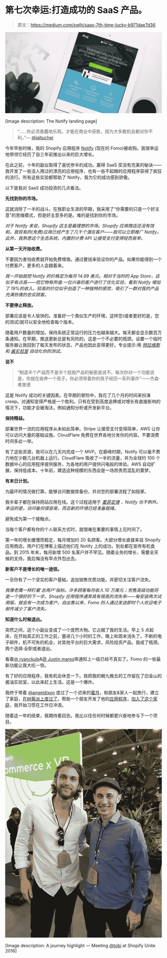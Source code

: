 # 第七次幸运:打造成功的 SaaS 产品。

> 原文：<https://medium.com/swlh/saas-7th-time-lucky-b971dae7d36>

![](img/2daaf5875fdc76fbcb3fbb016206c490.png)

[Image description: The Notify landing page]

> “……你必须愚蠢地乐观，才能在商业中获胜，因为大多数机会都对你不利。”— [@jaltucher](http://twitter.com/jaltucher)

今年早些时候，我的 Shopify 应用程序 [Notify](https://notifyapp.io) (现在的 Fomo)被收购。我很幸运地带领它经历了自三年前推出以来的巨大增长。

在此之前，十年的副业取得了喜忧参半的成功。赢得 SaaS 奖没有完美的秘诀——我开发了一些没人用过的漂亮的应用程序，也有一些不起眼的应用程序获得了疯狂的流行。所有这些实验都帮助了 Notify，我为它的成功感到骄傲。

以下是我对 SaaS 成功投资的几点看法。

**先找到你的市场。**

这就消除了一半的战斗。在我职业生涯的早期，我采用了“你需要的只是一个好主意”的思维模式，但是好主意多的是。难的是找到你的市场。

*对于 Notify 来说，Shopify 店主是最理想的市场。Shopify 应用商店还没有饱和，我现有的(免费)应用已经产生了几千个潜在客户——我可以立即推广 Notify。此外，我熟悉这个生态系统，内置的计费 API 让接受支付变得轻而易举。*

**从第一天开始收费。**

不要因为害怕收费就开始免费增值。通过要钱来验证你的产品。如果你能得到一个付费客户，更多的人会跟着来。

*我一开始就把 Notify 的价格定为每月 14.99 美元。相对于当时的 App Store，这似乎有点高——但它物有所值:一位兴奋的客户进行了优化实验，看到 Notify 增加了 19%的收入。较高的价位似乎创造了一种独特的感觉，吸引了一群对我的产品充满热情的忠实顾客。*

**不要停止释放。**

部署应该是令人愉快的。准备好一个类似生产的环境，这样您(或者更好的是，您的测试)就可以安全地检查每个版本。

随着用户数量的增加，保持系统正常运行的压力也越来越大。每天都会显示数百万条通知。在早期，推送更新总是有风险的。这是一个不必要的瓶颈。设置一个临时服务器让我回到了每天发布的状态，产品也因此变得更好。专业提示:用 [*特拉维斯*](https://travis-ci.org/) *和* [*酱实验室*](https://saucelabs.com) *自动化你的测试。*

**说不**

> “制造半个产品而不是半个屁股产品的秘密是说不。每次你对一个功能说是，你就在收养一个孩子。你必须带着你的孩子经历一系列事件”——杰森·弗里德

这是 Notify 成功的关键因素。在早期的冒险中，我花了几个月的时间来扮演 creep。对通知变得严格是一个胜利。只有在受到高度追捧或对增长有直接影响的情况下，功能才会被淘汰，例如通知分析或开发新平台。

**保持精益。**

部署世界一流的应用程序从未如此简单。Stripe 让接受支付变得简单，AWS 让你可以访问大量的基础设施，CloudFlare 免费在世界各地分发你的内容。不要浪费时间多此一举。

有了这些资源，我可以在几天内完成一个 MVP。在巅峰时期，Notify 可以毫不费力地在少数几台机器上运行。CloudFlare 吸收了一半的流量，并为全球约 100 个数据中心的应用程序提供服务，为各地的用户提供闪电般的体验。AWS 自动扩展，保持低成本。十年前，建造这种规模的东西会是一场昂贵而混乱的噩梦。

**有末日计划。**

为最坏的情况做打算。能够访问数据库备份，并对您的部署流程了如指掌。

我半辈子都在保持网站应用在线。这个过程适用于 [*墨菲定律*](https://en.wikipedia.org/wiki/Murphy%27s_law) *，Notify 也不例外。幸运的是，访问备份很容易，而且新的环境已经准备就绪。*

避免成为第一个接触点。

当每个客户都有你的个人联系方式时，就很难在重要的事情上花时间了。

第一年的增长缓慢而稳定，每月增加约 20 名顾客。大部分增长直接来自 Shopify 应用商店。用户们在博客上描述他们在 Notify 上的成功，到处都在宣传有机食品。到 2015 年末，每月新增 500 名客户并不罕见。随着业务的增长，需要全天候的支持。我后悔没有早点外包出去。

**新客户不是增长的唯一途径。**

一旦你有了一个坚实的客户基础，追加销售优质功能，并密切关注客户流失。

*我像老鹰一样盯着‘总用户’指标。许多顾客每月收入 10 万美元；兜售高级功能将是一个很好的下一步。Shopify 应用程序通常具有很高的流失率——每安装两次试用版，就会有一次成为客户。自出售以来，Fomo 的人通过发送即时个人欢迎电子邮件减少了客户流失。*

**知道什么时候退出。**

突然之间，这个小副业变成了一个庞然大物。它占据了我的生活。早上 5 点起床，在开始真正的工作之前，塞进几个小时的工作，晚上和周末消失了。不断的电子邮件，机不可失的机会，对其他平台的巨大需求，风险投资产品。我成了瓶颈。两个选择:全职或者退出。

看着[@ ryanckulp](/@ryanckulp)&[@ Justin mares](/@justinmares)带通知上一级已经不真实了。Fomo 的一些最新功能让我大吃一惊。

有了好的应用程序，我有机会休息一下。我把我的朝九晚五的工作留在了旧金山的酱油实验室，以此来赶上生活。这是一个爆炸。

我终于带着 [@angeldixon](/@angeldixon) 度过了一个迟来的[蜜月](https://www.instagram.com/p/BHFzR97jTm_/)，和朋友&家人一起旅行，建立了家庭，[在树莓派上度过了](https://github.com/scottdixon/water-my-garden)，帮助一个朋友开发了他的[应用程序](http://refinery.io)，[加入了这个家庭](https://www.instagram.com/p/BRF3hqvDMtD/)，我开始习惯在工作日冲浪。

随着这一年的结束，我期待着回去。我比以往任何时候都更兴奋地参与下一个项目。

![](img/69193799f992108d82f379de767c0e08.png)

[Image description: A journey highlight — Meeting [@tobi](http://twitter.com/tobi) at Shopify Unite 2016]